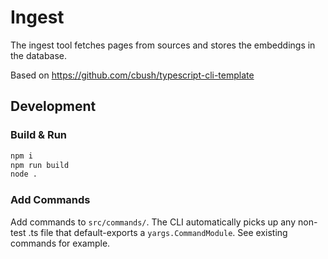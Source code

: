 # Ingest

The ingest tool fetches pages from sources and stores the embeddings in the
database.

Based on https://github.com/cbush/typescript-cli-template

## Development

### Build & Run

```sh
npm i
npm run build
node .
```

### Add Commands

Add commands to `src/commands/`. The CLI automatically picks up any non-test .ts
file that default-exports a `yargs.CommandModule`. See existing commands for
example.

